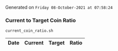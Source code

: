 Generated on `Friday 08-October-2021 at 07:58:24`

### Current to Target Coin Ratio
`current_coin_ratio.sh`

Date|Current|Target|Ratio
---|---|---|---
